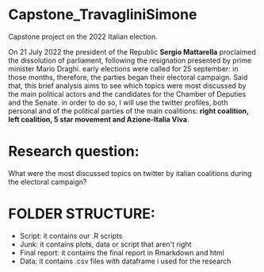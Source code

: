 # Capstone_TravagliniSimone

Capstone project on the 2022 Italian election.

On 21 July 2022 the president of the Republic **Sergio Mattarella** proclaimed the dissolution of parliament, following the resignation presented by prime minister Mario Draghi. early elections were called for 25 september: in those months, therefore, the parties began their electoral campaign.
Said that, this brief analysis aims to see which topics were most discussed by the main political actors and the candidates for the Chamber of Deputies and the Senate. in order to do so, I will use the twitter profiles, both personal and of the political parties of the main coalitions: **right coalition, left coalition, 5 star movement and Azione-Italia Viva**.

# Research question:
What were the most discussed topics on twitter by italian coalitions during the electoral campaign?

# FOLDER STRUCTURE:
- Script: it contains our .R scripts
- Junk: it contains plots, data or script that aren't right
- Final report: it contains the final report in Rmarkdown and html
- Data: it contains .csv files with dataframe i used for the research
